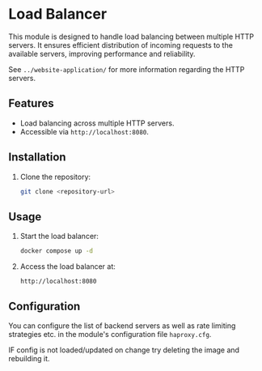 # Load Balancer

This module is designed to handle load balancing between multiple HTTP servers. It ensures efficient distribution of incoming requests to the available servers, improving performance and reliability.

See `../website-application/` for more information regarding the HTTP servers.

## Features

- Load balancing across multiple HTTP servers.
- Accessible via `http://localhost:8080`.

## Installation

1. Clone the repository:
    ```bash
    git clone <repository-url>
    ```

## Usage

1. Start the load balancer:
    ```bash
   docker compose up -d
    ```
2. Access the load balancer at:
    ```
    http://localhost:8080
    ```

## Configuration

You can configure the list of backend servers as well as rate limiting strategies etc. in the module's configuration file `haproxy.cfg`.


IF config is not loaded/updated on change try deleting the image and rebuilding it.
